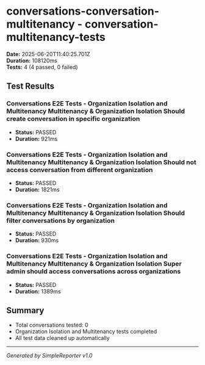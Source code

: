 # conversations-conversation-multitenancy - conversation-multitenancy-tests

**Date:** 2025-06-20T11:40:25.701Z  
**Duration:** 108120ms  
**Tests:** 4 (4 passed, 0 failed)

## Test Results


### Conversations E2E Tests - Organization Isolation and Multitenancy Multitenancy & Organization Isolation Should create conversation in specific organization
- **Status:** PASSED
- **Duration:** 921ms



### Conversations E2E Tests - Organization Isolation and Multitenancy Multitenancy & Organization Isolation Should not access conversation from different organization
- **Status:** PASSED
- **Duration:** 1821ms



### Conversations E2E Tests - Organization Isolation and Multitenancy Multitenancy & Organization Isolation Should filter conversations by organization
- **Status:** PASSED
- **Duration:** 930ms



### Conversations E2E Tests - Organization Isolation and Multitenancy Multitenancy & Organization Isolation Super admin should access conversations across organizations
- **Status:** PASSED
- **Duration:** 1389ms



## Summary

- Total conversations tested: 0
- Organization Isolation and Multitenancy tests completed
- All test data cleaned up automatically

---
*Generated by SimpleReporter v1.0*
